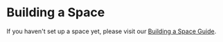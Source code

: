 # Building a Space

If you haven't set up a space yet, please visit our [Building a Space Guide](../space-owners-getting-started/building-a-space.md).
